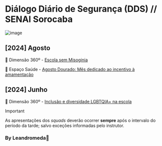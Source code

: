 # Diálogo Diário de Segurança (DDS) // SENAI Sorocaba

![image](https://github.com/user-attachments/assets/d3a114d2-f931-4605-8558-2176113d568a)

## [2024] Agosto

🔗 Dimensão 360º - [Escola sem Misoginia](https://we.tl/t-pB0nLmVB4N)

🔗 Espaço Saúde - [Agosto Dourado: Mês dedicado ao incentivo à amamentação](https://github.com/user-attachments/assets/d3cc1b3c-7605-42a7-8814-5f9c5587aad5)

## [2024] Junho

🔗 Dimensão 360º - [Inclusão e diversidade LGBTQIA+ na escola](https://github.com/user-attachments/files/16760634/06-Campanha-mensal-Dimensao-360--JUNHO--Diversidade-na-escola---APRESENTACOES.pdf)

> [!IMPORTANT]
> As apresentações dos _squads_ deverão ocorrer **sempre** após o intervalo do período da tarde; salvo exceções informadas pelo instrutor.

### By Leandromeda🌹
